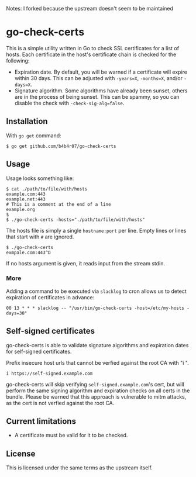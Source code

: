 Notes: I forked because the upstream doesn't seem to be maintained

go-check-certs
==============

This is a simple utility written in Go to check SSL certificates for a list of hosts. Each certificate in the host's certificate chain is checked for the following:

* Expiration date. By default, you will be warned if a certificate will expire within 30 days. This can be adjusted with `-years=X`, `-months=X`, and/or `-days=X`.
* Signature algorithm. Some algorithms have already been sunset, others are in the process of being sunset. This can be spammy, so you can disable the check with `-check-sig-alg=false`.

## Installation

With `go get` command:

```console
$ go get github.com/b4b4r07/go-check-certs
```

## Usage

Usage looks something like:

```console
$ cat ./path/to/file/with/hosts
example.com:443
example.net:443
# This is a comment at the end of a line
example.org
$
$ ./go-check-certs -hosts="./path/to/file/with/hosts"
```

The hosts file is simply a single `hostname:port` per line. Empty lines or lines that start with `#` are ignored.

```console
$ ./go-check-certs
exmpale.com:443^D
```

If no hosts argument is given, it reads input from the stream stdin.

### More

Adding a command to be executed via `slacklog` to cron allows us to detect expiration of certificates in advance:

```cron
00 13 * * * slacklog -- "/usr/bin/go-check-certs -host=/etc/my-hosts -days=30"
```

## Self-signed certificates

go-check-certs is able to validate signature algorithms and expiration dates for self-signed certificates.

Prefix insecure host urls that cannot be verfied against the root CA with "i ".

```
i https://self-signed.example.com
```

go-check-certs will skip verifying `self-signed.example.com`'s cert, but will perform the same signing algorithm and expiration checks on all certs in the bundle. Please be warned that this approach is vulnerable to mitm attacks, as the cert is not verfied against the root CA.

## Current limitations

* A certificate must be valid for it to be checked.

## License

This is licensed under the same terms as the upstream itself.
